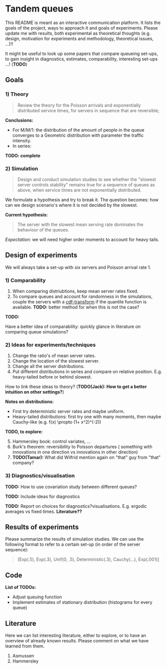 
# Tandem queues

This README is meant as an interactive communication platform. It lists the goals of the project, ways to approach it and goals of experiments. Please update me with results, both experimental as theoretical thoughts (e.g. design, motivation for experiments and methodology, theoretical issues, ...)!!

It might be useful to look up some papers that compare queueing set-ups, to gain insight in diagnostics, estimates, comparability, interesting set-ups ...! (__TODO__)

## Goals

### 1) Theory
> Review the theory for the Poisson arrivals and exponentially distributed service times, for servers in sequence that are reversible;

__Conclusions:__
- For M/M/1: the distribution of the amount of people in the queue converges to a Geometric distribution with parameter the traffic intensity.
- In series:

__TODO: complete__

### 2) Simulation 

> Design and conduct simulation studies to see whether the "slowest server controls stability" remains true for a sequence of queues as above, when service times are not exponentially distributed.

We formulate a hypothesis and try to break it. The question becomes: how can we design scenario's where it is not decided by the slowest. 

__Current hypothesis:__

> The server with the slowest mean serving rate dominates the behaviour of the queues. 

_Expectation_: we will need higher order moments to account for heavy tails.

## Design of experiments

We will always take a set-up with six servers and Poisson arrival rate 1.

### 1) Comparability

1. When comparing distriubtions, keep mean server rates fixed.
2. To compare queues and account for randomness in the simulations, couple the servers with a [cdf-transform] if the quantile function is available. __TODO:__ better method for when this is not the case?

__TODO:__ 

Have a better idea of comparability: quickly glance in literature on comparing queue simulations?

### 2) Ideas for experiments/techniques

1. Change the ratio's of mean server rates.
2. Change the location of the slowest server.
3. Change all the server distributions.
4. Put different distributions in series and compare on relative position. E.g. heavy-tailed before or behind slowest.

How to link these ideas to theory? (__TODO(Jack): How to get a better intuition on other settings?__)

__Notes on distributions:__

* First try deterministic server rates and maybe uniform. 
* Heavy-tailed distributions: first try one with many moments, then maybe Cauchy-like (e.g. f(x) \propto (1+ x^2)^(-2))

__TODO, to explore:__

5. Hammersley book: control variates, ...
6. Burk's theorem: reversibility to Poisson departures ( something with innovations in one direction vs innovations in other direction)
7. __TODO(Tamar):__ What did Wilfrid mention again on "that" guy from "that" company?

### 3) Diagnostics/visualisation

__TODO:__ How to use covariation study between different queues?

__TODO:__ Include ideas for diagnostics

__TODO:__ Report on choices for diagnostics?visualisations. E.g. ergodic averages vs fixed times. __Literature??__

## Results of experiments

Please summarize the results of simulation studies. We can use the following format to refer to a certain set-up (in order of the server sequence):

> [Exp(.5), Exp(.3), Unif(0, .5), Deterministic(.3), Cauchy(...), Exp(.001)]

## Code

__List of TODOs:__

* Adjust queuing function
* Implement estimates of stationary distribution (histograms for every queue)


## Literature

Here we can list interesting literature, either to explore, or to have an overview of already known results. Please comment on what we have learned from them.

1. Asmussen
2. Hammersley


 [cdf-transform]: <https://en.wikipedia.org/wiki/Inverse_transform_sampling>
